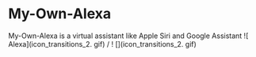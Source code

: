 # My-Own-Alexa
My-Own-Alexa is a virtual assistant like Apple Siri and Google Assistant
![ Alexa](icon_transitions_2. gif) / ! [](icon_transitions_2. gif)
